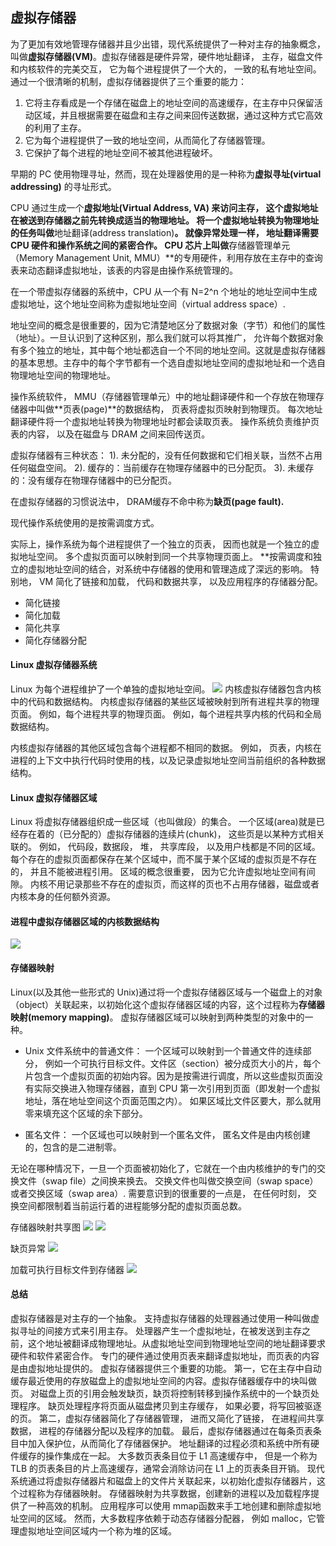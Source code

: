 ## 虚拟存储器

为了更加有效地管理存储器并且少出错，现代系统提供了一种对主存的抽象概念， 叫做**虚拟存储器(VM)**。虚拟存储器是硬件异常，硬件地址翻译， 主存，磁盘文件和内核软件的完美交互， 它为每个进程提供了一个大的， 一致的私有地址空间。 通过一个很清晰的机制，虚拟存储器提供了三个重要的能力：

1. 它将主存看成是一个存储在磁盘上的地址空间的高速缓存，在主存中只保留活动区域，并且根据需要在磁盘和主存之间来回传送数据，通过这种方式它高效的利用了主存。 
2. 它为每个进程提供了一致的地址空间，从而简化了存储器管理。 
3. 它保护了每个进程的地址空间不被其他进程破坏。 

早期的 PC 使用物理寻址，然而，现在处理器使用的是一种称为**虚拟寻址(virtual addressing)** 的寻址形式。 


CPU 通过生成一个**虚拟地址(Virtual Address, VA) 来访问主存， 这个虚拟地址在被送到存储器之前先转换成适当的物理地址。 将一个虚拟地址转换为物理地址的任务叫做**地址翻译(address translation)**。 就像异常处理一样， 地址翻译需要 CPU 硬件和操作系统之间的紧密合作。 CPU 芯片上叫做**存储器管理单元（Memory Management Unit, MMU）**的专用硬件，利用存放在主存中的查询表来动态翻译虚拟地址，该表的内容是由操作系统管理的。 

在一个带虚拟存储器的系统中，CPU 从一个有 N=2^n 个地址的地址空间中生成虚拟地址，这个地址空间称为虚拟地址空间（virtual address space）. 

地址空间的概念是很重要的，因为它清楚地区分了数据对象（字节）和他们的属性（地址）。一旦认识到了这种区别，那么我们就可以将其推广， 允许每个数据对象有多个独立的地址，其中每个地址都选自一个不同的地址空间。这就是虚拟存储器的基本思想。主存中的每个字节都有一个选自虚拟地址空间的虚拟地址和一个选自物理地址空间的物理地址。

操作系统软件， MMU（存储器管理单元）中的地址翻译硬件和一个存放在物理存储器中叫做**页表(page)**的数据结构， 页表将虚拟页映射到物理页。 每次地址翻译硬件将一个虚拟地址转换为物理地址时都会读取页表。 操作系统负责维护页表的内容， 以及在磁盘与 DRAM 之间来回传送页。 

虚拟存储器有三种状态： 1). 未分配的，没有任何数据和它们相关联，当然不占用任何磁盘空间。 2). 缓存的：当前缓存在物理存储器中的已分配页。 3). 未缓存的：没有缓存在物理存储器中的已分配页。 

在虚拟存储器的习惯说法中， DRAM缓存不命中称为**缺页(page fault).** 

现代操作系统使用的是按需调度方式。 

实际上，操作系统为每个进程提供了一个独立的页表， 因而也就是一个独立的虚拟地址空间。 多个虚拟页面可以映射到同一个共享物理页面上。 **按需调度和独立的虚拟地址空间的结合，对系统中存储器的使用和管理造成了深远的影响。 特别地， VM 简化了链接和加载， 代码和数据共享， 以及应用程序的存储器分配。 

- 简化链接
- 简化加载
- 简化共享
- 简化存储器分配

#### Linux 虚拟存储器系统
Linux 为每个进程维护了一个单独的虚拟地址空间。 
![](img/virtualMemory1.png)
内核虚拟存储器包含内核中的代码和数据结构。 内核虚拟存储器的某些区域被映射到所有进程共享的物理页面。 例如，每个进程共享的物理页面。 例如，每个进程共享内核的代码和全局数据结构。 

内核虚拟存储器的其他区域包含每个进程都不相同的数据。 例如， 页表，内核在进程的上下文中执行代码时使用的栈，以及记录虚拟地址空间当前组织的各种数据结构。 

#### Linux 虚拟存储器区域
Linux 将虚拟存储器组织成一些区域（也叫做段）的集合。 一个区域(area)就是已经存在着的（已分配的）虚拟存储器的连续片(chunk)， 这些页是以某种方式相关联的。 例如， 代码段，数据段， 堆， 共享库段， 以及用户栈都是不同的区域。 每个存在的虚拟页面都保存在某个区域中，而不属于某个区域的虚拟页是不存在的， 并且不能被进程引用。 区域的概念很重要， 因为它允许虚拟地址空间有间隙。 内核不用记录那些不存在的虚拟页，而这样的页也不占用存储器，磁盘或者内核本身的任何额外资源。 

#### 进程中虚拟存储器区域的内核数据结构
![](img/virtualMemory2.png)

#### 存储器映射
Linux(以及其他一些形式的 Unix)通过将一个虚拟存储器区域与一个磁盘上的对象（object）关联起来，以初始化这个虚拟存储器区域的内容，这个过程称为**存储器映射(memory mapping)**。 虚拟存储器区域可以映射到两种类型的对象中的一种。 
- Unix 文件系统中的普通文件： 一个区域可以映射到一个普通文件的连续部分， 例如一个可执行目标文件。文件区（section）被分成页大小的片，每个片包含一个虚拟页面的初始内容。因为是按需进行调度，所以这些虚拟页面没有实际交换进入物理存储器，直到 CPU 第一次引用到页面（即发射一个虚拟地址，落在地址空间这个页面范围之内）。 如果区域比文件区要大，那么就用零来填充这个区域的余下部分。 

- 匿名文件： 一个区域也可以映射到一个匿名文件， 匿名文件是由内核创建的，包含的是二进制零。 

无论在哪种情况下，一旦一个页面被初始化了，它就在一个由内核维护的专门的交换文件（swap file）之间换来换去。 交换文件也叫做交换空间（swap space）或者交换区域（swap area）. 需要意识到的很重要的一点是， 在任何时刻， 交换空间都限制着当前运行着的进程能够分配的虚拟页面总数。 

存储器映射共享图
![](img/virtualMemory4.png)
![](img/virtualMemory5.png)

缺页异常
![](img/virtualMemory3.png)

加载可执行目标文件到存储器
![](img/virtualMemory6.png)
#### 总结
虚拟存储器是对主存的一个抽象。 支持虚拟存储器的处理器通过使用一种叫做虚拟寻址的间接方式来引用主存。 处理器产生一个虚拟地址，在被发送到主存之前，这个地址被翻译成物理地址。从虚拟地址空间到物理地址空间的地址翻译要求硬件和软件紧密合作。 专门的硬件通过使用页表来翻译虚拟地址，而页表的内容是由虚拟地址提供的。 
虚拟存储器提供三个重要的功能。 第一，它在主存中自动缓存最近使用的存放磁盘上的虚拟地址空间的内容。虚拟存储器缓存中的块叫做页。 对磁盘上页的引用会触发缺页，缺页将控制转移到操作系统中的一个缺页处理程序。 缺页处理程序将页面从磁盘拷贝到主存缓存， 如果必要，将写回被驱逐的页。 第二，虚拟存储器简化了存储器管理， 进而又简化了链接， 在进程间共享数据， 进程的存储器分配以及程序的加载。 最后，虚拟存储器通过在每条页表条目中加入保护位，从而简化了存储器保护。 
地址翻译的过程必须和系统中所有硬件缓存的操作集成在一起。 大多数页表条目位于 L1 高速缓存中， 但是一个称为 TLB 的页表条目的片上高速缓存，通常会消除访问在 L1 上的页表条目开销。
现代系统通过将虚拟存储器片和磁盘上的文件片关联起来，以初始化虚拟存储器片，这个过程称为存储器映射。 存储器映射为共享数据，创建新的进程以及加载程序提供了一种高效的机制。 应用程序可以使用 mmap函数来手工地创建和删除虚拟地址空间的区域。 然而，大多数程序依赖于动态存储器分配器， 例如 malloc，它管理虚拟地址空间区域内一个称为堆的区域。 